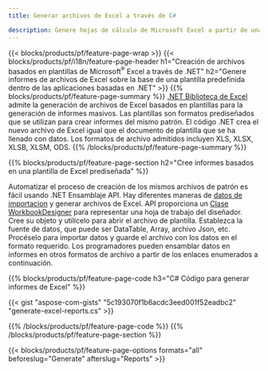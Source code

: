 ```yaml
---
title: Generar archivos de Excel a través de C#

description: Genere hojas de cálculo de Microsoft Excel a partir de una hoja de plantilla usando el código C#
---
```

{{< blocks/products/pf/feature-page-wrap >}}
{{< blocks/products/pf/i18n/feature-page-header h1="Creación de archivos basados en plantillas de Microsoft<sup>&reg;</sup> Excel a través de .NET" h2="Genere informes de archivos de Excel sobre la base de una plantilla predefinida dentro de las aplicaciones basadas en .NET" >}}
{{% blocks/products/pf/feature-page-summary %}}
[.NET Biblioteca de Excel](/cells/net/) admite la generación de archivos de Excel basados en plantillas para la generación de informes masivos. Las plantillas son formatos prediseñados que se utilizan para crear informes del mismo patrón. El código .NET crea el nuevo archivo de Excel igual que el documento de plantilla que se ha llenado con datos. Los formatos de archivo admitidos incluyen XLS, XLSX, XLSB, XLSM, ODS.
{{% /blocks/products/pf/feature-page-summary %}}

{{% blocks/products/pf/feature-page-section h2="Cree informes basados en una plantilla de Excel prediseñada" %}}

Automatizar el proceso de creación de los mismos archivos de patrón es fácil usando .NET Ensamblaje API. Hay diferentes maneras de [datos de importacion](https://docs.aspose.com/cells/net/import-data-into-worksheet/#importing-data-from-json) y generar archivos de Excel. API proporciona un [Clase WorkbookDesigner](https://reference.aspose.com/cells/net/aspose.cells/workbookdesigner) para representar una hoja de trabajo del diseñador. Cree su objeto y utilícelo para abrir el archivo de plantilla. Establezca la fuente de datos, que puede ser DataTable, Array, archivo Json, etc. Procéselo para importar datos y guarde el archivo con los datos en el formato requerido. Los programadores pueden ensamblar datos en informes en otros formatos de archivo a partir de los enlaces enumerados a continuación.



{{% blocks/products/pf/feature-page-code h3="C# Código para generar informes de Excel" %}}

{{< gist "aspose-com-gists" "5c193070f1b6acdc3eed001f52eadbc2" "generate-excel-reports.cs" >}}

{{% /blocks/products/pf/feature-page-code %}}
{{% /blocks/products/pf/feature-page-section %}}

{{< blocks/products/pf/feature-page-options formats="all" beforeslug="Generate" afterslug="Reports" >}}
